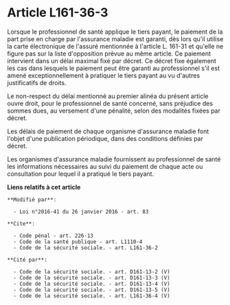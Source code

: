 # Article L161-36-3

Lorsque le professionnel de santé applique le tiers payant, le paiement de la part prise en charge par l'assurance maladie
est garanti, dès lors qu'il utilise la carte électronique de l'assuré mentionnée à l'article L. 161-31 et qu'elle ne figure
pas sur la liste d'opposition prévue au même article. Ce paiement intervient dans un délai maximal fixé par décret. Ce décret
fixe également les cas dans lesquels le paiement peut être garanti au professionnel s'il est amené exceptionnellement à
pratiquer le tiers payant au vu d'autres justificatifs de droits. 

Le non-respect du délai mentionné au premier alinéa du présent article ouvre droit, pour le professionnel de santé concerné,
sans préjudice des sommes dues, au versement d'une pénalité, selon des modalités fixées par décret. 

Les délais de paiement de chaque organisme d'assurance maladie font l'objet d'une publication périodique, dans des conditions
définies par décret. 

Les organismes d'assurance maladie fournissent au professionnel de santé les informations nécessaires au suivi du paiement de
chaque acte ou consultation pour lequel il a pratiqué le tiers payant.

**Liens relatifs à cet article**

	**Modifié par**:

	  - Loi n°2016-41 du 26 janvier 2016 - art. 83

	**Cite**:

	  - Code pénal - art. 226-13
	  - Code de la santé publique - art. L1110-4
	  - Code de la sécurité sociale. - art. L161-36-2

	**Cité par**:

	  - Code de la sécurité sociale. - art. D161-13-2 (V)
	  - Code de la sécurité sociale. - art. D161-13-3 (V)
	  - Code de la sécurité sociale. - art. D161-13-4 (V)
	  - Code de la sécurité sociale. - art. D161-13-5 (V)
	  - Code de la sécurité sociale. - art. L161-36-4 (V)
